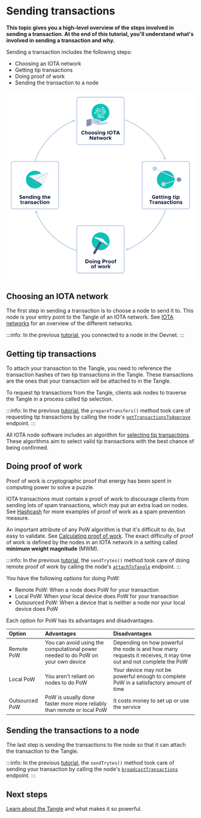 # Sending transactions

**This topic gives you a high-level overview of the steps involved in sending a transaction. At the end of this tutorial, you'll understand what's involved in sending a transaction and why.**

Sending a transaction includes the following steps:

- Choosing an IOTA network
- Getting tip transactions
- Doing proof of work
- Sending the transaction to a node

![Sending a transaction](../images/sending-transaction.png)

## Choosing an IOTA network

The first step in sending a transaction is to choose a node to send it to. This node is your entry point to the Tangle of an IOTA network. See [IOTA networks](../networks/overview.md) for an overview of the different networks.

:::info:
In the previous [tutorial](../first-steps/hello-world.md), you connected to a node in the Devnet.
:::

## Getting tip transactions

To attach your transaction to the Tangle, you need to reference the transaction hashes of two tip transactions in the Tangle. These transactions are the ones that your transaction will be attached to in the Tangle.

To request tip transactions from the Tangle, clients ask nodes to traverse the Tangle in a process called tip selection.

:::info:
In the previous [tutorial](../first-steps/hello-world.md), the `prepareTransfers()` method took care of requesting tip transactions by calling the node's [`getTransactionsToApprove`](root://hornet/1.1/references/api-reference.md#getTransactionsToApprove) endpoint.
:::

All IOTA node software includes an algorithm for [selecting tip transactions](../the-tangle/how-transfer-tokens.md#choosing-where-to-attach-transactions). These algorithms aim to select valid tip transactions with the best chance of being confirmed.

## Doing proof of work

Proof of work is cryptographic proof that energy has been spent in computing power to solve a puzzle.

IOTA transactions must contain a proof of work to discourage clients from sending lots of spam transactions, which may put an extra load on nodes. See [Hashcash](https://en.wikipedia.org/wiki/Hashcash) for more examples of proof of work as a spam prevention measure.

An important attribute of any PoW algorithm is that it's difficult to do, but easy to validate. See [Calculating proof of work](../cryptography/proof-of-work.md). The exact difficulty of proof of work is defined by the nodes in an IOTA network in a setting called **minimum weight magnitude** (MWM).

:::info:
In the previous [tutorial](../first-steps/hello-world.md), the `sendTrytes()` method took care of doing remote proof of work by calling the node's [`attachToTangle`](root://hornet/1.1/references/api-reference.md#attachToTangle) endpoint.
:::

You have the following options for doing PoW:

- Remote PoW: When a node does PoW for your transaction
- Local PoW: When your local device does PoW for your transaction
- Outsourced PoW: When a device that is neither a node nor your local device does PoW

Each option for PoW has its advantages and disadvantages.

|**Option**|**Advantages**|**Disadvantages**|
|:-------|:---------|:------------|
|Remote PoW| You can avoid using the computational power needed to do PoW on your own device|Depending on how powerful the node is and how many requests it receives, it may time out and not complete the PoW |
|Local PoW|You aren't reliant on nodes to do PoW|Your device may not be powerful enough to complete PoW in a satisfactory amount of time|
|Outsourced PoW|PoW is usually done faster more more reliably than remote or local PoW|It costs money to set up or use the service|

## Sending the transactions to a node

The last step is sending the transactions to the node so that it can attach the transaction to the Tangle.

:::info:
In the previous [tutorial](../first-steps/hello-world.md), the `sendTrytes()` method took care of sending your transaction by calling the node's [`broadcastTransactions`](root://hornet/1.1/references/api-reference.md#broadcastTransactions) endpoint.
:::

## Next steps

[Learn about the Tangle](../the-tangle/overview.md) and what makes it so powerful.